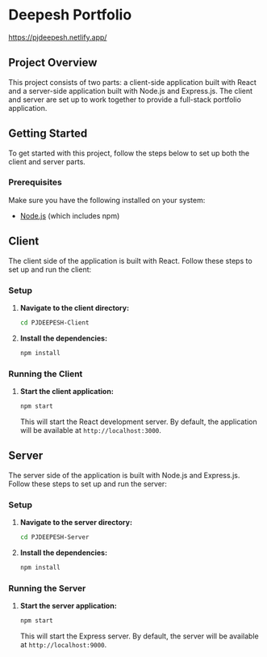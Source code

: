 # Deepesh Portfolio
https://pjdeepesh.netlify.app/

## Project Overview

This project consists of two parts: a client-side application built with React and a server-side application built with Node.js and Express.js. The client and server are set up to work together to provide a full-stack portfolio application.

## Getting Started

To get started with this project, follow the steps below to set up both the client and server parts.

### Prerequisites

Make sure you have the following installed on your system:
- [Node.js](https://nodejs.org/) (which includes npm)

## Client

The client side of the application is built with React. Follow these steps to set up and run the client:

### Setup

1. **Navigate to the client directory:**

    ```sh
    cd PJDEEPESH-Client
    ```

2. **Install the dependencies:**

    ```sh
    npm install
    ```

### Running the Client

1. **Start the client application:**

    ```sh
    npm start
    ```

    This will start the React development server. By default, the application will be available at `http://localhost:3000`.

## Server

The server side of the application is built with Node.js and Express.js. Follow these steps to set up and run the server:

### Setup

1. **Navigate to the server directory:**

    ```sh
    cd PJDEEPESH-Server
    ```

2. **Install the dependencies:**

    ```sh
    npm install
    ```

### Running the Server

1. **Start the server application:**

    ```sh
    npm start
    ```

    This will start the Express server. By default, the server will be available at `http://localhost:9000`.


